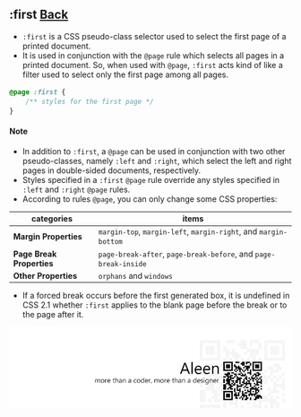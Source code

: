 ## :first [**Back**](./../pseudoClass.md)

- `:first` is a CSS pseudo-class selector used to select the first page of a printed document.
- It is used in conjunction with the `@page` rule which selects all pages in a printed document. So, when used with `@page`, `:first` acts kind of like a filter used to select only the first page among all pages.

```css
@page :first {
    /** styles for the first page */
}
```

#### Note

- In addition to `:first`, a `@page` can be used in conjunction with two other pseudo-classes, namely `:left` and `:right`, which select the left and right pages in double-sided documents, respectively.
- Styles specified in a `:first` `@page` rule override any styles specified in `:left` and `:right` `@page` rules.
- According to rules `@page`, you can only change some CSS properties:

categories|items
----------|-----
**Margin Properties**|`margin-top`, `margin-left`, `margin-right`, and `margin-bottom`
**Page Break Properties**|`page-break-after`, `page-break-before`, and `page-break-inside`
**Other Properties**|`orphans` and `windows`

- If a forced break occurs before the first generated box, it is undefined in CSS 2.1 whether `:first` applies to the blank page before the break or to the page after it.

<a href="http://aleen42.github.io/" target="_blank" ><img src="./../../../pic/tail.gif"></a>